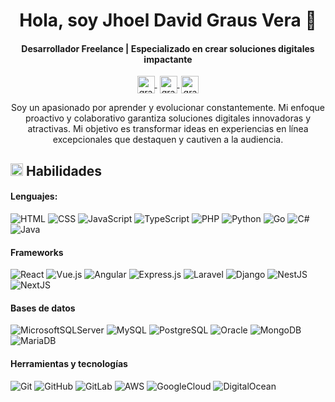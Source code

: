 <div align="center">
  <h1 align="center">Hola, soy Jhoel David Graus Vera 👋</h1>
  <h4 align="center">Desarrollador Freelance | Especializado en crear soluciones digitales impactante</h4>

  <p align="center">
    <a href="https://www.linkedin.com/in/grausvera" target="blank" style='margin-right:4px'>
      <img align="center" src="https://cdn.jsdelivr.net/npm/simple-icons@3.0.1/icons/linkedin.svg" alt="grausvera" height="28px" width="28px" />
    </a>
    <a href="https://instagram.com/graus.vera" target="blank" style='margin-right:3px'>
      <img align="center" src="https://cdn.jsdelivr.net/npm/simple-icons@3.0.1/icons/instagram.svg" alt="graus.vera" height="28px" width="28px" />
    </a>
    <a href="https://twitter.com/grausvera" target="blank">
      <img align="center" src="https://cdn.jsdelivr.net/npm/simple-icons@3.0.1/icons/twitter.svg" alt="grausvera" height="28px" width="28px" />
    </a>
  </p>
  
  <p align="center">Soy un apasionado por aprender y evolucionar constantemente. Mi enfoque proactivo y colaborativo garantiza soluciones digitales innovadoras y atractivas. Mi objetivo es transformar ideas en experiencias en línea excepcionales que destaquen y cautiven a la audiencia.</p>
</div>

## <img src="https://media2.giphy.com/media/QssGEmpkyEOhBCb7e1/giphy.gif?cid=ecf05e47a0n3gi1bfqntqmob8g9aid1oyj2wr3ds3mg700bl&rid=giphy.gif" width ="20"> Habilidades

#### Lenguajes:

![HTML](https://img.shields.io/badge/HTML-F16526?style=for-the-badge&logo=html5&logoColor=FFEED1)
![CSS](https://img.shields.io/badge/CSS-32A9DC?style=for-the-badge&logo=css3&logoColor=FFEED1)
![JavaScript](https://img.shields.io/badge/JavaScript-323330?style=for-the-badge&logo=javaScript&logoColor=)
![TypeScript](https://img.shields.io/badge/TypeScript-007ACC?style=for-the-badge&logo=typescript&logoColor=FFEED1)
![PHP](https://img.shields.io/badge/PHP-777AB3?style=for-the-badge&logo=php&logoColor=FFEED1)
![Python](https://img.shields.io/badge/Python-FFD13E?style=for-the-badge&logo=python&logoColor=)
![Go](https://img.shields.io/badge/Go-00ADD8?style=for-the-badge&logo=go&logoColor=FFEED1)
![C#](https://img.shields.io/badge/C%23-9F73DA?style=for-the-badge&logo=csharp&logoColor=FFEED1)
![Java](https://img.shields.io/badge/Java-ED1B25?style=for-the-badge&logo=openjdk&logoColor=FFEED1)


#### Frameworks

![React](https://img.shields.io/badge/react-20232A?style=for-the-badge&logo=react&logoColor=)
![Vue.js](https://img.shields.io/badge/vuejs-35495E?style=for-the-badge&logo=vuedotjs&logoColor=)
![Angular](https://img.shields.io/badge/angular-E4313E?style=for-the-badge&logo=angular&logoColor=FFEED1)
![Express.js](https://img.shields.io/badge/express.js-404D59?style=for-the-badge&logo=express&logoColor=)
![Laravel](https://img.shields.io/badge/laravel-FF2D20?style=for-the-badge&logo=laravel&logoColor=FFEED1)
![Django](https://img.shields.io/badge/django-092E20?style=for-the-badge&logo=django&logoColor=FFEED1)
![NestJS](https://img.shields.io/badge/nestjs-E0234E?style=for-the-badge&logo=nestjs&logoColor=)
![NextJS](https://img.shields.io/badge/Next-black?style=for-the-badge&logo=next.js&logoColor=FFEED1)

#### Bases de datos

![MicrosoftSQLServer](https://img.shields.io/badge/Microsoft%20SQL%20Server-CC2927?style=for-the-badge&logo=microsoft%20sql%20server&logoColor=FFEED1)
![MySQL](https://img.shields.io/badge/MySQL-00000F?style=for-the-badge&logo=mysql&logoColor=)
![PostgreSQL](https://img.shields.io/badge/PostgreSQL-316192?style=for-the-badge&logo=postgresql&logoColor=FFEED1)
![Oracle](https://img.shields.io/badge/Oracle-F80000?style=for-the-badge&logo=oracle&logoColor=FFEED1)
![MongoDB](https://img.shields.io/badge/MongoDB-20232A?style=for-the-badge&logo=mongodb&logoColor=)
![MariaDB](https://img.shields.io/badge/MariaDB-003545?style=for-the-badge&logo=mariadb&logoColor=FFEED1)

#### Herramientas y tecnologías

![Git](https://img.shields.io/badge/GIT-F05033?style=for-the-badge&logo=git&logoColor=FFEED1)
![GitHub](https://img.shields.io/badge/github-121011?style=for-the-badge&logo=github&logoColor=FFEED1)
![GitLab](https://img.shields.io/badge/gitlab-181717?style=for-the-badge&logo=gitlab&logoColor=)
![AWS](https://img.shields.io/badge/Amazon_AWS-232F3E?style=for-the-badge&logo=amazon-aws&logoColor=FFEED1)
![GoogleCloud](https://img.shields.io/badge/Google_Cloud-4285F4?style=for-the-badge&logo=google-cloud&logoColor=FFEED1)
![DigitalOcean](https://img.shields.io/badge/DigitalOcean-0167FF?style=for-the-badge&logo=digitalOcean&logoColor=FFEED1)


<!--
**grausvera/grausvera** is a ✨ _special_ ✨ repository because its `README.md` (this file) appears on your GitHub profile.

Here are some ideas to get you started:

- 🔭 I’m currently working on ...
- 🌱 I’m currently learning ...
- 👯 I’m looking to collaborate on ...
- 🤔 I’m looking for help with ...
- 💬 Ask me about ...
- 📫 How to reach me: ...
- 😄 Pronouns: ...
- ⚡ Fun fact: ...
-->

